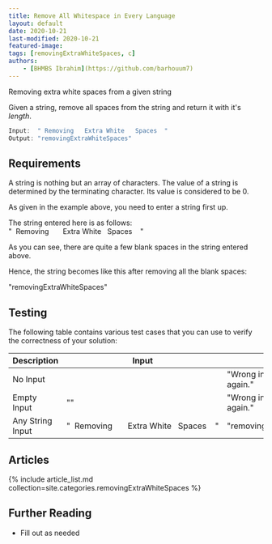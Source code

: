 ```yaml
---
title: Remove All Whitespace in Every Language
layout: default
date: 2020-10-21
last-modified: 2020-10-21
featured-image:
tags: [removingExtraWhiteSpaces, c]
authors:
    - [BHMBS Ibrahim](https://github.com/barhouum7)
---
```


Removing extra white spaces from a given string

Given a string, remove all spaces from the string and return it with it's _length_.

```c
Input:  " Removing   Extra White   Spaces  "
Output: "removingExtraWhiteSpaces"
```

## Requirements

A string is nothing but an array of characters. The value of a string is determined by the terminating character. Its value is considered to be 0.

As given in the example above, you need to enter a string first up.

The string entered here is as follows: "&nbsp;&nbsp;Removing&nbsp;&nbsp;&nbsp;&nbsp;&nbsp;&nbsp;&nbsp;Extra&nbsp;White&nbsp;&nbsp;&nbsp;Spaces&nbsp;&nbsp;&nbsp;&nbsp;"

As you can see, there are quite a few blank spaces in the string entered above.

Hence, the string becomes like this after removing all the blank spaces:

"removingExtraWhiteSpaces"

## Testing

The following table contains various test cases that you can use to verify the 
correctness of your solution:

| Description | Input | Output |
|--------------|-------|--------|
| No Input | | "Wrong input! , please try again." |
| Empty Input | "" | "Wrong input! , please try again." |
| Any String Input| "&nbsp;&nbsp;Removing&nbsp;&nbsp;&nbsp;&nbsp;&nbsp;&nbsp;&nbsp;Extra&nbsp;White&nbsp;&nbsp;&nbsp;Spaces&nbsp;&nbsp;&nbsp;&nbsp;" | "removingExtraWhiteSpaces" |

## Articles

{% include article_list.md collection=site.categories.removingExtraWhiteSpaces %}

## Further Reading

- Fill out as needed
